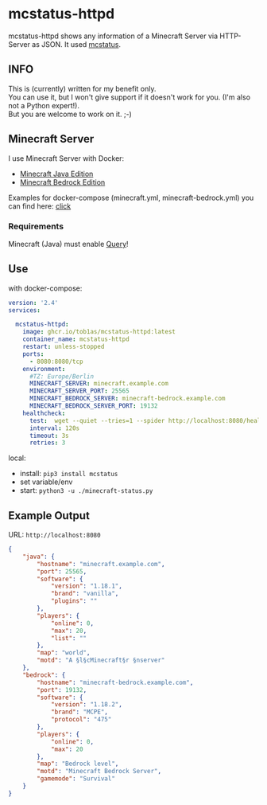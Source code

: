 # mcstatus-httpd

mcstatus-httpd shows any information of a Minecraft Server via HTTP-Server as JSON. 
It used [mcstatus](https://github.com/Dinnerbone/mcstatus).

## INFO

This is (currently) written for my benefit only.  
You can use it, but I won't give support if it doesn't work for you. (I'm also not a Python expert!).  
But you are welcome to work on it. ;-)

## Minecraft Server

I use Minecraft Server with Docker:
* [Minecraft Java Edition](https://github.com/itzg/docker-minecraft-server)
* [Minecraft Bedrock Edition](https://github.com/itzg/docker-minecraft-bedrock-server)

Examples for docker-compose (minecraft.yml, minecraft-bedrock.yml) you can find here: [click](https://github.com/Tob1asDocker/Collection/tree/master/docker-compose_examples)

### Requirements

Minecraft (Java) must enable [Query](https://wiki.vg/Query)!

## Use

with docker-compose:  
```yml
version: '2.4'
services:

  mcstatus-httpd:
    image: ghcr.io/tob1as/mcstatus-httpd:latest
    container_name: mcstatus-httpd
    restart: unless-stopped
    ports:
      - 8080:8080/tcp
    environment:
      #TZ: Europe/Berlin
      MINECRAFT_SERVER: minecraft.example.com
      MINECRAFT_SERVER_PORT: 25565
      MINECRAFT_BEDROCK_SERVER: minecraft-bedrock.example.com
      MINECRAFT_BEDROCK_SERVER_PORT: 19132
    healthcheck:
      test:  wget --quiet --tries=1 --spider http://localhost:8080/healthcheck || exit 1
      interval: 120s
      timeout: 3s
      retries: 3
```

local:
* install: `pip3 install mcstatus`
* set variable/env
* start: `python3 -u ./minecraft-status.py`

## Example Output

URL: `http://localhost:8080`

```json
{
	"java": {
		"hostname": "minecraft.example.com",
		"port": 25565,
		"software": {
			"version": "1.18.1",
			"brand": "vanilla",
			"plugins": ""
		},
		"players": {
			"online": 0,
			"max": 20,
			"list": ""
		},
		"map": "world",
		"motd": "A §l§cMinecraft§r §nserver"
	},
	"bedrock": {
		"hostname": "minecraft-bedrock.example.com",
		"port": 19132,
		"software": {
			"version": "1.18.2",
			"brand": "MCPE",
			"protocol": "475"
		},
		"players": {
			"online": 0,
			"max": 20
		},
		"map": "Bedrock level",
		"motd": "Minecraft Bedrock Server",
		"gamemode": "Survival"
	}
}
```
